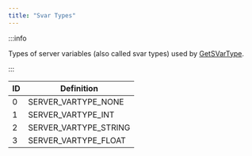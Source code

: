 ```yaml
---
title: "Svar Types"
---
```


:::info

Types of server variables (also called svar types) used by [GetSVarType](../functions/GetSVarType).

:::

| ID | Definition            |
| -- | --------------------- |
| 0  | SERVER_VARTYPE_NONE   |
| 1  | SERVER_VARTYPE_INT    |
| 2  | SERVER_VARTYPE_STRING |
| 3  | SERVER_VARTYPE_FLOAT  |
